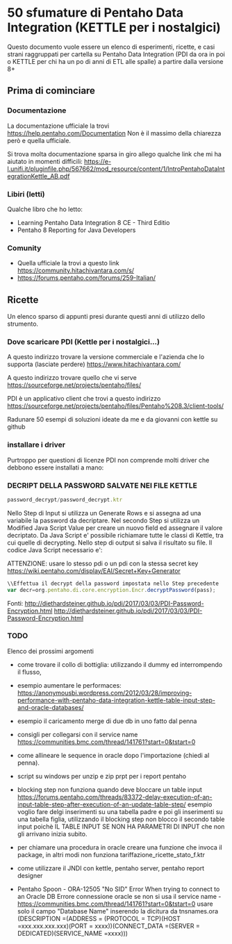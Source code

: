 # 50 sfumature di Pentaho Data Integration (KETTLE per i nostalgici)

Questo documento vuole essere un elenco di esperimenti, ricette, e casi strani
raggruppati per cartella su Pentaho Data Integration (PDI da ora in poi o KETTLE per 
chi ha un po di anni di ETL alle spalle) a partire dalla versione 8+

## Prima di cominciare

### Documentazione
La documentazione ufficiale la trovi 
https://help.pentaho.com/Documentation
Non è il massimo della chiarezza però e quella ufficiale.

Si trova molta documentazione sparsa in giro allego qualche link che mi ha aiutato in momenti difficili:
https://e-l.unifi.it/pluginfile.php/567662/mod_resource/content/1/IntroPentahoDataIntegrationKettle_AB.pdf

### Libiri (letti)
Qualche libro che ho letto:
- Learning Pentaho Data Integration 8 CE - Third Editio
- Pentaho 8 Reporting for Java Developers

### Comunity
- Quella ufficiale la trovi a questo link https://community.hitachivantara.com/s/
- https://forums.pentaho.com/forums/259-Italian/


## Ricette
Un elenco sparso di appunti presi durante questi anni di utilizzo dello strumento.


### Dove scaricare PDI (Kettle per i nostalgici...)
A questo indirizzo trovare la versione commerciale e l'azienda che lo supporta (lasciate perdere)
https://www.hitachivantara.com/

A questo indirizzo trovare quello che vi serve
https://sourceforge.net/projects/pentaho/files/


PDI è un applicativo client che trovi a questo indirizzo
https://sourceforge.net/projects/pentaho/files/Pentaho%208.3/client-tools/

Radunare 50 esempi di soluzioni ideate da me e da giovanni con kettle su github

### installare i driver
Purtroppo per questioni di licenze PDI non comprende molti driver che debbono essere installati a mano:




### DECRIPT DELLA PASSWORD SALVATE NEI FILE KETTLE

```javascript
password_decrypt/password_decrypt.ktr
```


Nello Step di Input si utilizza un Generate Rows e si assegna ad una variabile la password da decriptare. 
Nel secondo Step si utilizza un Modified Java Script Value per creare un nuovo field ed assegnare il valore decriptato.
Da Java Script e' possibile richiamare tutte le classi di Kettle, tra cui quelle di decrypting. 
Nello step di output si salva il risultato su file. Il codice Java Script necessario e':


ATTENZIONE:
usare lo stesso pdi  o un pdi con la stessa secret key
https://wiki.pentaho.com/display/EAI/Secret+Key+Generator


```javascript
\\Effettua il decrypt della password impostata nello Step precedente
var decr=org.pentaho.di.core.encryption.Encr.decryptPassword(pass);
```

Fonti:
http://diethardsteiner.github.io/pdi/2017/03/03/PDI-Password-Encryption.html
http://diethardsteiner.github.io/pdi/2017/03/03/PDI-Password-Encryption.html


### TODO

Elenco dei prossimi argomenti


- come trovare il collo di bottiglia: utilizzando il dummy ed interrompendo il flusso, 

- esempio aumentare le performaces: https://anonymousbi.wordpress.com/2012/03/28/improving-performance-with-pentaho-data-integration-kettle-table-input-step-and-oracle-databases/

- esempio il caricamento merge di due db in uno fatto dal penna

- consigli per collegarsi con il service name https://communities.bmc.com/thread/141761?start=0&tstart=0

- come allineare le sequence in oracle dopo l'importazione (chiedi al penna).

- script su windows per unzip e zip prpt per i report pentaho

- blocking step non funziona quando deve bloccare un table input
  https://forums.pentaho.com/threads/83372-delay-execution-of-an-input-table-step-after-execution-of-an-update-table-step/ 
    esempio voglio fare delgi inserimenti su una tabella padre e poi gli inserimenti su una tabella figlia, utilizzando il 
    blocking step non blocco il secondo table input poichè IL TABLE INPUT SE NON HA PARAMETRI DI INPUT che non gli arrivano 
    inizia subito.
    
    
    


- per chiamare una procedura in oracle creare una funzione che invoca il package, 
 in altri modi non funziona tariffazione_ricette_stato_f.ktr



- come utilizzare il JNDI con kettle, pentaho server, pentaho report designer

- Pentaho Spoon - ORA-12505 "No SID" Error When trying to connect to an Oracle DB
Errore connessione oracle se non si usa il service name
-https://communities.bmc.com/thread/141761?start=0&tstart=0
usare solo il campo "Database Name" inserendo la dicitura da tnsnames.ora
(DESCRIPTION =(ADDRESS = (PROTOCOL = TCP)(HOST =xxx.xxx.xxx.xxx)(PORT = xxxx))(CONNECT_DATA =(SERVER = DEDICATED)(SERVICE_NAME =xxxx)))  

 
